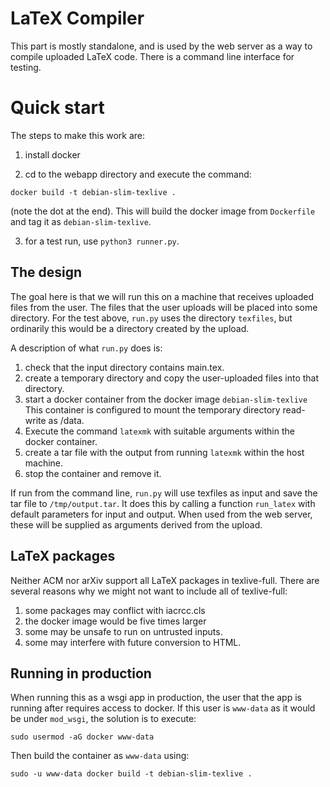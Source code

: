 # LaTeX Compiler

This part is mostly standalone, and is used by the web server as a way to compile
uploaded LaTeX code. There is a command line interface for testing.

# Quick start

The steps to make this work are:

1. install docker

2. cd to the webapp directory and execute the command:
```
docker build -t debian-slim-texlive .
```
(note the dot at the end). This will build the docker image from `Dockerfile`
and tag it as `debian-slim-texlive`.

3. for a test run, use `python3 runner.py`.

## The design

The goal here is that we will run this on a machine that receives uploaded files
from the user. The files that the user uploads will be placed into some directory.
For the test above, `run.py` uses the directory `texfiles`, but ordinarily this would
be a directory created by the upload.

A description of what `run.py` does is:
1. check that the input directory contains main.tex.
2. create a temporary directory and copy the user-uploaded files into that directory.
3. start a docker container from the docker image `debian-slim-texlive` This
   container is configured to mount the temporary directory read-write as /data.
4. Execute the command `latexmk` with suitable arguments within the docker container.
5. create a tar file with the output from running `latexmk` within the host machine.
6. stop the container and remove it.

If run from the command line, `run.py` will use texfiles as input and save the tar
file to `/tmp/output.tar`. It does this by calling a function `run_latex` with
default parameters for input and output. When used from the web server, these
will be supplied as arguments derived from the upload.

## LaTeX packages

Neither ACM nor arXiv support all LaTeX packages in texlive-full. There are several reasons
why we might not want to include all of texlive-full:

1. some packages may conflict with iacrcc.cls
2. the docker image would be five times larger
3. some may be unsafe to run on untrusted inputs.
4. some may interfere with future conversion to HTML.

## Running in production

When running this as a wsgi app in production, the user that the app is running after requires
access to docker. If this user is `www-data` as it would be under `mod_wsgi`, the solution is to
execute:
```
sudo usermod -aG docker www-data
```
Then build the container as `www-data` using:
```
sudo -u www-data docker build -t debian-slim-texlive .
```
